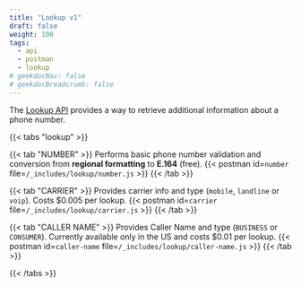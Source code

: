 ```yaml
---
title: "Lookup v1"
draft: false
weight: 100
tags:
  - api
  - postman
  - lookup
# geekdocNav: false
# geekdocBreadcrumb: false
---
```


The [Lookup API](https://www.twilio.com/docs/lookup/api) provides a way to retrieve additional information about a phone number.

{{< tabs "lookup" >}}

{{< tab "NUMBER" >}}
Performs basic phone number validation and conversion from **regional formatting** to **E.164** (free).
{{< postman id=`number` file=`/_includes/lookup/number.js` >}}
{{< /tab >}}

{{< tab "CARRIER" >}}
Provides carrier info and type (`mobile`, `landline` or `voip`). Costs $0.005 per lookup.
{{< postman id=`carrier` file=`/_includes/lookup/carrier.js` >}}
{{< /tab >}}

{{< tab "CALLER NAME" >}}
Provides Caller Name and type (`BUSINESS` or `CONSUMER`). Currently available only in the US and costs $0.01 per lookup.
{{< postman id=`caller-name` file=`/_includes/lookup/caller-name.js` >}}
{{< /tab >}}

{{< /tabs >}}
